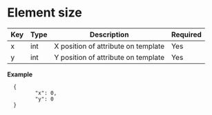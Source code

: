 # Element size


| Key           | Type |Description  | Required |
|---------------|------|--------------|----------|
| x     |  int   |   X position of attribute on template      | Yes      |
| y     |  int   |   Y position of attribute on template      | Yes      |

**Example**

```
  {
         "x": 0,
         "y": 0
  }
```
